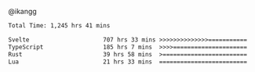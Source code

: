 @ikangg
<!--START_SECTION:waka-->

```txt
Total Time: 1,245 hrs 41 mins

Svelte                     707 hrs 33 mins >>>>>>>>>>>>>>===========   56.18 %
TypeScript                 185 hrs 7 mins  >>>>=====================   14.70 %
Rust                       39 hrs 58 mins  >========================   03.17 %
Lua                        21 hrs 33 mins  =========================   01.71 %
```

<!--END_SECTION:waka-->
